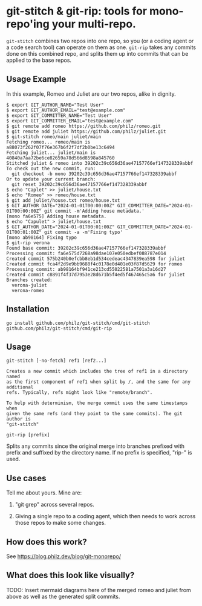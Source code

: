 # git-stitch & git-rip: tools for mono-repo'ing your multi-repo.

`git-stitch` combines two repos into one repo, so you (or a coding
agent or a code search tool) can operate on them as one. `git-rip`
takes any commits done on this combined repo, and splits
them up into commits that can be applied to the base repos.

## Usage Example

In this example, Romeo and Juliet are our two repos, alike in dignity.

```
$ export GIT_AUTHOR_NAME="Test User"
$ export GIT_AUTHOR_EMAIL="test@example.com"
$ export GIT_COMMITTER_NAME="Test User"
$ export GIT_COMMITTER_EMAIL="test@example.com"
$ git remote add romeo https://github.com/philz/romeo.git
$ git remote add juliet https://github.com/philz/juliet.git
$ git-stitch romeo/main juliet/main
Fetching romeo... romeo/main is a88073f262f07f76e367b6f2f7df2b0be13c6494
Fetching juliet... juliet/main is 40840a7aa72be6ce82659a78d566d8598a845760
Stitched juliet & romeo into 39202c39c656d36ae47157766ef147328339abbf
To check out the new commit, run:
  git checkout -b mono 39202c39c656d36ae47157766ef147328339abbf
Or to update your current branch:
  git reset 39202c39c656d36ae47157766ef147328339abbf
$ echo "Caplet" >> juliet/house.txt
$ echo "Romeo" >> romeo/house.txt
$ git add juliet/house.txt romeo/house.txt
$ GIT_AUTHOR_DATE="2024-01-01T00:00:00Z" GIT_COMMITTER_DATE="2024-01-01T00:00:00Z" git commit -m'Adding house metadata.'
[mono fa6e575] Adding house metadata.
$ echo "Capulet" > juliet/house.txt
$ GIT_AUTHOR_DATE="2024-01-01T00:01:00Z" GIT_COMMITTER_DATE="2024-01-01T00:01:00Z" git commit -a -m'Fixing typo'
[mono ab98164] Fixing typo
$ git-rip verona
Found base commit: 39202c39c656d36ae47157766ef147328339abbf
Processing commit: fa6e575d7268a98dae107e050edbef088787e014
Created commit 575b240b0efcbb8eb1d534cedeac4347839ea598 for juliet
Created commit fca4f2d9e9bb9688f4c0178e0d401e03f87d5629 for romeo
Processing commit: ab98164bf941ce213cd55022581a7501a3a16d27
Created commit c8891f4f37d7953e28d671b5f4ed5f467465c5a6 for juliet
Branches created:
  verona-juliet
  verona-romeo
```

## Installation

```
go install github.com/philz/git-stitch/cmd/git-stitch github.com/philz/git-stitch/cmd/git-rip
```

## Usage

```
git-stitch [-no-fetch] ref1 [ref2...]

Creates a new commit which includes the tree of ref1 in a directory named
as the first component of ref1 when split by /, and the same for any additional
refs. Typically, refs might look like "remote/branch".

To help with determinism, the merge commit uses the same timestamps when
given the same refs (and they point to the same commits). The git author is
"git-stitch"
```

```
git-rip [prefix]
```

Splits any commits since the original merge into branches prefixed with prefix
and suffixed by the directory name. If no prefix is specified, "rip-<timestamp>" is used.

## Use cases

Tell me about yours. Mine are:

1. "git grep" across several repos.

2. Giving a single repo to a coding agent, which then needs to work across those repos to make some changes.

## How does this work?

See https://blog.philz.dev/blog/git-monorepo/

## What does this look like visually?

TODO: Insert mermaid diagrams here of the merged romeo and juliet from above
as well as the generated split commits.
